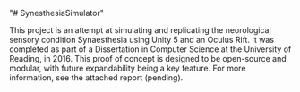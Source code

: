 "# SynesthesiaSimulator" 

This project is an attempt at simulating and replicating the neorological sensory condition Synaesthesia using Unity 5 and an Oculus Rift.  It was completed as part of a Dissertation in Computer Science at the University of Reading, in 2016.  This proof of concept is designed to be open-source and modular, with future expandability being a key feature.  For more information, see the attached report (pending).
